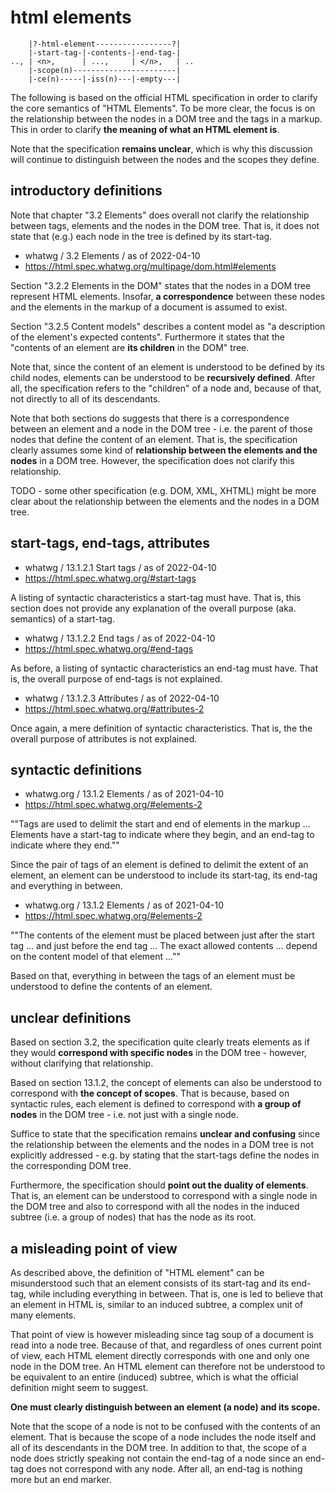 
<!-- ======================================================================= -->
# html elements

```
    |?-html-element-----------------?|
    |-start-tag-|-contents-|-end-tag-|
.., | <n>,      | ...,     | </n>,   | ..
    |-scope(n)-----------------------|
    |-ce(n)-----|-iss(n)---|-empty---|
```

The following is based on the official HTML specification in order to clarify
the core semantics of "HTML Elements". To be more clear, the focus is on the
relationship between the nodes in a DOM tree and the tags in a markup. This
in order to clarify **the meaning of what an HTML element is**.

Note that the specification **remains unclear**, which is why this discussion
will continue to distinguish between the nodes and the scopes they define.

<!-- ======================================================================= -->
## introductory definitions

Note that chapter "3.2 Elements" does overall not clarify the relationship
between tags, elements and the nodes in the DOM tree. That is, it does not
state that (e.g.) each node in the tree is defined by its start-tag.

* whatwg / 3.2 Elements / as of 2022-04-10
* https://html.spec.whatwg.org/multipage/dom.html#elements

Section "3.2.2 Elements in the DOM" states that the nodes in a DOM tree
represent HTML elements. Insofar, **a correspondence** between these nodes
and the elements in the markup of a document is assumed to exist.

Section "3.2.5 Content models" describes a content model as "a description
of the element's expected contents". Furthermore it states that the "contents
of an element are **its children** in the DOM" tree.

Note that, since the content of an element is understood to be defined by
its child nodes, elements can be understood to be **recursively defined**.
After all, the specification refers to the "children" of a node and, because
of that, not directly to all of its descendants.

Note that both sections do suggests that there is a correspondence between
an element and a node in the DOM tree - i.e. the parent of those nodes that
define the content of an element. That is, the specification clearly assumes
some kind of **relationship between the elements and the nodes** in a DOM
tree. However, the specification does not clarify this relationship.

TODO - some other specification (e.g. DOM, XML, XHTML) might be more clear
about the relationship between the elements and the nodes in a DOM tree.

<!-- ======================================================================= -->
## start-tags, end-tags, attributes

* whatwg / 13.1.2.1 Start tags / as of 2022-04-10
* https://html.spec.whatwg.org/#start-tags

A listing of syntactic characteristics a start-tag must have.
That is, this section does not provide any explanation of the overall
purpose (aka. semantics) of a start-tag.

* whatwg / 13.1.2.2 End tags / as of 2022-04-10
* https://html.spec.whatwg.org/#end-tags

As before, a listing of syntactic characteristics an end-tag must have.
That is, the overall purpose of end-tags is not explained.

* whatwg / 13.1.2.3 Attributes / as of 2022-04-10
* https://html.spec.whatwg.org/#attributes-2

Once again, a mere definition of syntactic characteristics.
That is, the the overall purpose of attributes is not explained.

<!-- ======================================================================= -->
## syntactic definitions

* whatwg.org / 13.1.2 Elements / as of 2021-04-10
* https://html.spec.whatwg.org/#elements-2

""Tags are used to delimit the start and end of elements in the markup ...
Elements have a start-tag to indicate where they begin, and an end-tag to
indicate where they end.""

Since the pair of tags of an element is defined to delimit the extent of an
element, an element can be understood to include its start-tag, its end-tag
and everything in between.

* whatwg.org / 13.1.2 Elements / as of 2021-04-10
* https://html.spec.whatwg.org/#elements-2

""The contents of the element must be placed between just after the start
tag ... and just before the end tag ... The exact allowed contents ...
depend on the content model of that element ...""

Based on that, everything in between the tags of an element must be
understood to define the contents of an element.

<!-- ======================================================================= -->
## unclear definitions

Based on section 3.2, the specification quite clearly treats elements as
if they would **correspond with specific nodes** in the DOM tree - however,
without clarifying that relationship.

Based on section 13.1.2, the concept of elements can also be understood to
correspond with **the concept of scopes**. That is because, based on syntactic
rules, each element is defined to correspond with **a group of nodes** in
the DOM tree - i.e. not just with a single node.

Suffice to state that the specification remains **unclear and confusing**
since the relationship between the elements and the nodes in a DOM tree is
not explicitly addressed - e.g. by stating that the start-tags define the
nodes in the corresponding DOM tree.

Furthermore, the specification should **point out the duality of elements**.
That is, an element can be understood to correspond with a single node in
the DOM tree and also to correspond with all the nodes in the induced
subtree (i.e. a group of nodes) that has the node as its root.

<!-- ======================================================================= -->
## a misleading point of view

As described above, the definition of "HTML element" can be misunderstood such
that an element consists of its start-tag and its end-tag, while including
everything in between. That is, one is led to believe that an element in HTML
is, similar to an induced subtree, a complex unit of many elements.

That point of view is however misleading since tag soup of a document is read
into a node tree. Because of that, and regardless of ones current point of
view, each HTML element directly corresponds with one and only one node in the
DOM tree. An HTML element can therefore not be understood to be equivalent to
an entire (induced) subtree, which is what the official definition might seem
to suggest.

**One must clearly distinguish between an element (a node) and its scope.**

Note that the scope of a node is not to be confused with the contents of an
element. That is because the scope of a node includes the node itself and
all of its descendants in the DOM tree. In addition to that, the scope of
a node does strictly speaking not contain the end-tag of a node since an
end-tag does not correspond with any node. After all, an end-tag is nothing
more but an end marker.
